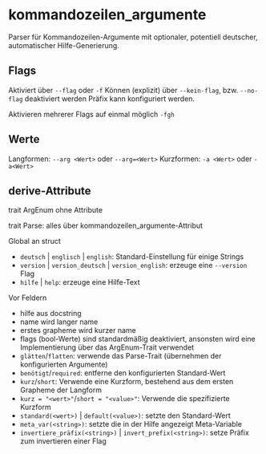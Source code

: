 # kommandozeilen_argumente

Parser für Kommandozeilen-Argumente mit optionaler, potentiell deutscher, automatischer Hilfe-Generierung.

## Flags

Aktiviert über `--flag` oder `-f`
Können (explizit) über `--kein-flag`, bzw. `--no-flag` deaktiviert werden
Präfix kann konfiguriert werden.

Aktivieren mehrerer Flags auf einmal möglich `-fgh`

## Werte

Langformen: `--arg <Wert>` oder `--arg=<Wert>`
Kurzformen: `-a <Wert>` oder `-a<Wert>`

## derive-Attribute

trait ArgEnum ohne Attribute

trait Parse: alles über kommandozeilen_argumente-Attribut

Global an struct

- `deutsch` | `englisch` | `english`: Standard-Einstellung für einige Strings
- `version` | `version_deutsch` | `version_english`: erzeuge eine `--version` Flag
- `hilfe` | `help`: erzeuge eine Hilfe-Text

Vor Feldern

- hilfe aus docstring
- name wird langer name
- erstes grapheme wird kurzer name
- flags (bool-Werte) sind standardmäßig deaktiviert,
    ansonsten wird eine Implementierung über das ArgEnum-Trait verwendet
- `glätten`/`flatten`: verwende das Parse-Trait (übernehmen der konfigurierten Argumente)
- `benötigt`/`required`: entferne den konfigurierten Standard-Wert
- `kurz`/`short`: Verwende eine Kurzform, bestehend aus dem ersten Grapheme der Langform
- `kurz = "<wert>"`/`short = "<value>"`: Verwende die spezifizierte Kurzform
- `standard(<wert>)` | `default(<value>)`: setzte den Standard-Wert
- `meta_var(<string>)`: setzte die in der Hilfe angezeigt Meta-Variable
- `invertiere_präfix(<string>)` | `invert_prefix(<string>)`: setze Präfix zum invertieren einer Flag
